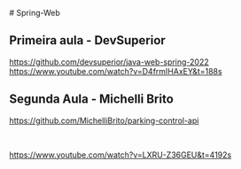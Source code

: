 ﻿﻿﻿# Spring-Web

## Primeira aula - DevSuperior
https://github.com/devsuperior/java-web-spring-2022
<br>
https://www.youtube.com/watch?v=D4frmIHAxEY&t=188s

## Segunda Aula - Michelli Brito

https://github.com/MichelliBrito/parking-control-api

<br>

https://www.youtube.com/watch?v=LXRU-Z36GEU&t=4192s
